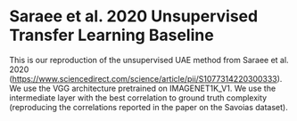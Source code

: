 # Saraee et al. 2020 Unsupervised Transfer Learning Baseline
This is our reproduction of the unsupervised UAE method from Saraee et al. 2020 (https://www.sciencedirect.com/science/article/pii/S1077314220300333).  We use the VGG architecture pretrained on IMAGENET1K_V1. We use the intermediate layer with the best correlation to ground truth complexity (reproducing the correlations reported in the paper on the Savoias dataset).